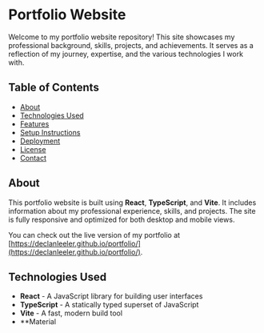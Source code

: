 # Portfolio Website

Welcome to my portfolio website repository! This site showcases my professional background, skills, projects, and achievements. It serves as a reflection of my journey, expertise, and the various technologies I work with.

## Table of Contents

- [About](#about)
- [Technologies Used](#technologies-used)
- [Features](#features)
- [Setup Instructions](#setup-instructions)
- [Deployment](#deployment)
- [License](#license)
- [Contact](#contact)

## About

This portfolio website is built using **React**, **TypeScript**, and **Vite**. It includes information about my professional experience, skills, and projects. The site is fully responsive and optimized for both desktop and mobile views.

You can check out the live version of my portfolio at [https://declanleeler.github.io/portfolio/](https://declanleeler.github.io/portfolio/).

## Technologies Used

- **React** - A JavaScript library for building user interfaces
- **TypeScript** - A statically typed superset of JavaScript
- **Vite** - A fast, modern build tool
- \*\*Material
